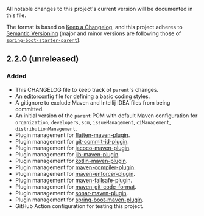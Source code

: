 All notable changes to this project's current version will be documented in this file.

The format is based on [Keep a Changelog](https://keepachangelog.com/en/1.0.0/),
and this project adheres to [Semantic Versioning](https://semver.org/spec/v2.0.0.html) (major and
minor versions are following those of [`spring-boot-starter-parent`](https://spring.io/projects/spring-boot)).



## 2.2.0 (unreleased)
### Added
- This CHANGELOG file to keep track of `parent`'s changes.
- An [editorconfig](https://editorconfig.org/) file for defining a basic coding styles.
- A gitignore to exclude Maven and Intellij IDEA files from being committed.
- An initial version of the `parent` POM with default Maven configuration for `organization`,
  `developers`, `scm`, `issueManagement`, `ciManagement`, `distributionManagement`.
- Plugin management for [flatten-maven-plugin](https://www.mojohaus.org/flatten-maven-plugin/).
- Plugin management for [git-commit-id-plugin](https://github.com/git-commit-id/maven-git-commit-id-plugin).
- Plugin management for [jacoco-maven-plugin](https://www.jacoco.org/jacoco/).
- Plugin management for [jib-maven-plugin](https://github.com/GoogleContainerTools/jib/tree/master/jib-maven-plugin).
- Plugin management for [kotlin-maven-plugin](https://kotlinlang.org/docs/reference/using-maven.html).
- Plugin management for [maven-compiler-plugin](https://maven.apache.org/plugins/maven-compiler-plugin/).
- Plugin management for [maven-enforcer-plugin](https://maven.apache.org/enforcer/maven-enforcer-plugin/).
- Plugin management for [maven-failsafe-plugin](http://maven.apache.org/surefire/maven-failsafe-plugin/).
- Plugin management for [maven-git-code-format](https://github.com/Cosium/maven-git-code-format).
- Plugin management for [sonar-maven-plugin](https://sonarsource.github.io/sonar-scanner-maven/).
- Plugin management for [spring-boot-maven-plugin](https://docs.spring.io/spring-boot/docs/current/maven-plugin/index.html).
- GitHub Action configuration for testing this project.
